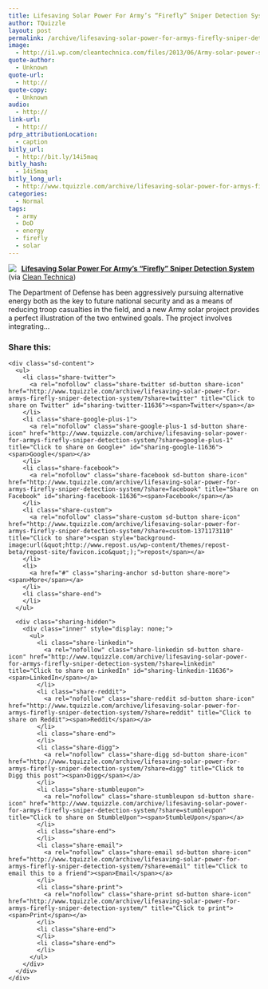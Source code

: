 ```yaml
---
title: Lifesaving Solar Power For Army’s “Firefly” Sniper Detection System
author: TQuizzle
layout: post
permalink: /archive/lifesaving-solar-power-for-armys-firefly-sniper-detection-system/
image:
  - http://i1.wp.com/cleantechnica.com/files/2013/06/Army-solar-power-system.jpg?resize=500%2C368
quote-author:
  - Unknown
quote-url:
  - http://
quote-copy:
  - Unknown
audio:
  - http://
link-url:
  - http://
pdrp_attributionLocation:
  - caption
bitly_url:
  - http://bit.ly/14i5maq
bitly_hash:
  - 14i5maq
bitly_long_url:
  - http://www.tquizzle.com/archive/lifesaving-solar-power-for-armys-firefly-sniper-detection-system/
categories:
  - Normal
tags:
  - army
  - DoD
  - energy
  - firefly
  - solar
---
```

<div class="rpuEmbedCode">
  <div class="rpuArticle rpuNoTitle rpuRepost-3a12d15c3607dcf28704489b08e2a21d-top" style="margin:0;padding:0;">
    <a rel="nofollow" target="_blank" href="http://s.tt/1GYZo" class="rpuThumb" rel="norewrite"><img src="//img.1.rp-api.com/thumb/6052540" style="float:left;margin-right:10px;" /></a><a rel="nofollow" target="_blank" href="http://s.tt/1GYZo" class="rpuTitle" rel="norewrite"><strong>Lifesaving Solar Power For Army&#8217;s &#8220;Firefly&#8221; Sniper Detection System</strong></a> (via <a rel="nofollow" target="_blank" href="http://s.tt/1GYZo" class="rpuHost" rel="norewrite">Clean Technica</a>) <p class="rpuSnip">
      The Department of Defense has been aggressively pursuing alternative energy both as the key to future national security and as a means of reducing troop casualties in the field, and a new Army solar project provides a perfect illustration of the two entwined goals. The project involves integrating&hellip;
    </p>
  </div>
</div>

<!-- put the "tease", "jump" or "more" break here -->

<div class="rpuEmbedCode">
  <div class="rpuArticle rpuRepostMain rpuRepost-3a12d15c3607dcf28704489b08e2a21d-bottom" style="display:none;">
    &nbsp;
  </div>
  
  <div style="display: none;">
    <!-- How to customize this embed: http://www.repost.us/article-preview/#!shash=3a12d15c3607dcf28704489b08e2a21d -->
  </div>
</div>

<div class="sharedaddy sd-sharing-enabled">
  <div class="robots-nocontent sd-block sd-social sd-social-icon-text sd-sharing">
    <h3 class="sd-title">
      Share this:
    </h3>
    
    <div class="sd-content">
      <ul>
        <li class="share-twitter">
          <a rel="nofollow" class="share-twitter sd-button share-icon" href="http://www.tquizzle.com/archive/lifesaving-solar-power-for-armys-firefly-sniper-detection-system/?share=twitter" title="Click to share on Twitter" id="sharing-twitter-11636"><span>Twitter</span></a>
        </li>
        <li class="share-google-plus-1">
          <a rel="nofollow" class="share-google-plus-1 sd-button share-icon" href="http://www.tquizzle.com/archive/lifesaving-solar-power-for-armys-firefly-sniper-detection-system/?share=google-plus-1" title="Click to share on Google+" id="sharing-google-11636"><span>Google</span></a>
        </li>
        <li class="share-facebook">
          <a rel="nofollow" class="share-facebook sd-button share-icon" href="http://www.tquizzle.com/archive/lifesaving-solar-power-for-armys-firefly-sniper-detection-system/?share=facebook" title="Share on Facebook" id="sharing-facebook-11636"><span>Facebook</span></a>
        </li>
        <li class="share-custom">
          <a rel="nofollow" class="share-custom sd-button share-icon" href="http://www.tquizzle.com/archive/lifesaving-solar-power-for-armys-firefly-sniper-detection-system/?share=custom-1371173110" title="Click to share"><span style="background-image:url(&quot;http://www.repost.us/wp-content/themes/repost-beta/repost-site/favicon.ico&quot;);">repost</span></a>
        </li>
        <li>
          <a href="#" class="sharing-anchor sd-button share-more"><span>More</span></a>
        </li>
        <li class="share-end">
        </li>
      </ul>
      
      <div class="sharing-hidden">
        <div class="inner" style="display: none;">
          <ul>
            <li class="share-linkedin">
              <a rel="nofollow" class="share-linkedin sd-button share-icon" href="http://www.tquizzle.com/archive/lifesaving-solar-power-for-armys-firefly-sniper-detection-system/?share=linkedin" title="Click to share on LinkedIn" id="sharing-linkedin-11636"><span>LinkedIn</span></a>
            </li>
            <li class="share-reddit">
              <a rel="nofollow" class="share-reddit sd-button share-icon" href="http://www.tquizzle.com/archive/lifesaving-solar-power-for-armys-firefly-sniper-detection-system/?share=reddit" title="Click to share on Reddit"><span>Reddit</span></a>
            </li>
            <li class="share-end">
            </li>
            <li class="share-digg">
              <a rel="nofollow" class="share-digg sd-button share-icon" href="http://www.tquizzle.com/archive/lifesaving-solar-power-for-armys-firefly-sniper-detection-system/?share=digg" title="Click to Digg this post"><span>Digg</span></a>
            </li>
            <li class="share-stumbleupon">
              <a rel="nofollow" class="share-stumbleupon sd-button share-icon" href="http://www.tquizzle.com/archive/lifesaving-solar-power-for-armys-firefly-sniper-detection-system/?share=stumbleupon" title="Click to share on StumbleUpon"><span>StumbleUpon</span></a>
            </li>
            <li class="share-end">
            </li>
            <li class="share-email">
              <a rel="nofollow" class="share-email sd-button share-icon" href="http://www.tquizzle.com/archive/lifesaving-solar-power-for-armys-firefly-sniper-detection-system/?share=email" title="Click to email this to a friend"><span>Email</span></a>
            </li>
            <li class="share-print">
              <a rel="nofollow" class="share-print sd-button share-icon" href="http://www.tquizzle.com/archive/lifesaving-solar-power-for-armys-firefly-sniper-detection-system/" title="Click to print"><span>Print</span></a>
            </li>
            <li class="share-end">
            </li>
            <li class="share-end">
            </li>
          </ul>
        </div>
      </div>
    </div>
  </div>
</div>